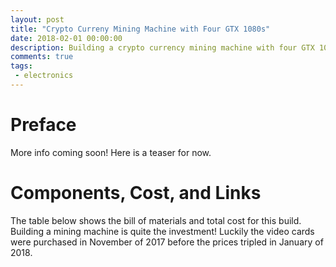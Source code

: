 ```yaml
---
layout: post
title: "Crypto Curreny Mining Machine with Four GTX 1080s"
date: 2018-02-01 00:00:00
description: Building a crypto currency mining machine with four GTX 1080s to mine Lyra2REv2 ASIC-proof currency
comments: true
tags: 
 - electronics
---
```


# Preface
More info coming soon! Here is a teaser for now.

# Components, Cost, and Links
The table below shows the bill of materials and total cost for this build. Building a mining machine is quite the investment! Luckily the video cards were purchased in November of 2017 before the prices tripled in January of 2018.

<div>
	<style>
	table {
	    border-collapse: collapse;
	    word-break: break-all;
	    width: 100%;
	}

	td, th {
	    border: 1px solid #dddddd;
	    text-align: left;
	    padding: 8px;
	}

	tr:nth-child(even) {
	    background-color: #646464;
	}
	</style>

	<table>
	  <tr>
	  	<th>Item</th>
	    <th>Part Number</th>
	    <th>Cost</th>
	  </tr>
	  <tr>
	  	<td>Four Video Cards</td>
	    <td><a href="https://www.newegg.com/Product/Product.aspx?Item=9SIA85V4RS1590&cm_re=EVGA_GeForce_GTX_1080_SC-_-9SIA85V4RS1590-_-Product" target="_blank">EVGA GeForce GTX 1080 SC</a></td>
	    <td>4x $540</td>
	  </tr>
	  <tr>
	  	<td>Computer Case</td>
	    <td><a href="https://www.rosewill.com/rosewill-rsv-l4000b-4u-rackmount-server-case-chassis-for-bitcoin-mining-machine.html" target="_blank">Rosewill RSV-L4000B Mining Case</a></td>
	    <td>$150</td>
	  </tr>
	  <tr>
	  	<td>1000W Power Supply</td>
	    <td><a href="https://www.newegg.com/Product/Product.aspx?Item=N82E16817438010&nm_mc=TEMC-RMA-Approvel&cm_mmc=TEMC-RMA-Approvel-_-Content-_-text-_-" target="_blank">EVGA 120-G2-1000-XR</a></td>
	    <td>$160</td>
	  </tr>
	  <tr>
	  	<td>PCIe Riser Cards</td>
	    <td><a href="http://a.co/h0OACrX" target="_blank">LTERIVER VER006C</a></td>
	    <td>$49</td>
	  </tr>
	  <tr>
	  	<td>Seven Cooling Fans</td>
	    <td><a href="https://www.newegg.com/Product/Product.aspx?Item=N82E16835226033" target="_blank">SilenX EFX-08-12 80mm</a></td>
	    <td>7x $9</td>
	  </tr>
	  <tr>
	  	<td>Motherboard</td>
	    <td><a href="https://www.asus.com/us/Motherboards/Z170-E/" target="_blank">ASUS Z170-E</a></td>
	    <td>$80</td>
	  </tr>
	  <tr>
	  	<td>CPU (used)</td>
	    <td><a href="https://ark.intel.com/products/90741/Intel-Celeron-Processor-G3900-2M-Cache-2_80-GHz" target="_blank">Intel Celeron G3930</a></td>
	    <td>$30</td>
	  </tr>
	  <tr>
	  	<td>Memory (used)</td>
	    <td><a href="http://www.crucial.com/usa/en/ct4g4dfs824a" target="_blank">Crucial CT4G4DFS824A</a></td>
	    <td>$30</td>
	  </tr>
	  <tr>
	  	<td>Total</td>
	    <td><a href=""></a></td>
	    <td>$2722</td>
	  </tr>
	</table>
</div>

# Build
Text

## Pictures
Here are the pictures I took during the build process.
<div>
	<a rel="gallery-build" href="{{ site.baseurl}}/images/bennett/big/1.jpg" class="swipebox" title="Before unboxing components">
	<img src="{{ site.baseurl}}/images/bennett/small/1.jpg" alt="image"></a>

	<a rel="gallery-build" href="{{ site.baseurl}}/images/bennett/big/2.jpg" class="swipebox" title="Scattered fans before installation">
	<img src="{{ site.baseurl}}/images/bennett/small/2.jpg" alt="image"></a>

	<a rel="gallery-build" href="{{ site.baseurl}}/images/bennett/big/3.jpg" class="swipebox" title="Starting to install fans on middle fan bracket">
	<img src="{{ site.baseurl}}/images/bennett/small/3.jpg" alt="image"></a>

	<a rel="gallery-build" href="{{ site.baseurl}}/images/bennett/big/4.jpg" class="swipebox" title="Motherboard back IO panel">
	<img src="{{ site.baseurl}}/images/bennett/small/4.jpg" alt="image"></a>

	<a rel="gallery-build" href="{{ site.baseurl}}/images/bennett/big/5.jpg" class="swipebox" title="Nice clean wiring on middle fan bracket">
	<img src="{{ site.baseurl}}/images/bennett/small/5.jpg" alt="image"></a>

	<a rel="gallery-build" href="{{ site.baseurl}}/images/bennett/big/6.jpg" class="swipebox" title="Middle fan bracket installed">
	<img src="{{ site.baseurl}}/images/bennett/small/6.jpg" alt="image"></a>

	<a rel="gallery-build" href="{{ site.baseurl}}/images/bennett/big/7.jpg" class="swipebox" title="Rear exhaust fans installed">
	<img src="{{ site.baseurl}}/images/bennett/small/7.jpg" alt="image"></a>

	<a rel="gallery-build" href="{{ site.baseurl}}/images/bennett/big/8.jpg" class="swipebox" title="GTX 1080 unboxing">
	<img src="{{ site.baseurl}}/images/bennett/small/8.jpg" alt="image"></a>

	<a rel="gallery-build" href="{{ site.baseurl}}/images/bennett/big/9.jpg" class="swipebox" title="Intial placement of GTX1080">
	<img src="{{ site.baseurl}}/images/bennett/small/9.jpg" alt="image"></a>

	<a rel="gallery-build" href="{{ site.baseurl}}/images/bennett/big/10.jpg" class="swipebox" title="Two GTX1080 placed">
	<img src="{{ site.baseurl}}/images/bennett/small/10.jpg" alt="image"></a>

	<a rel="gallery-build" href="{{ site.baseurl}}/images/bennett/big/11.jpg" class="swipebox" title="Power supply installed">
	<img src="{{ site.baseurl}}/images/bennett/small/11.jpg" alt="image"></a>

	<a rel="gallery-build" href="{{ site.baseurl}}/images/bennett/big/12.jpg" class="swipebox" title="CPU and memory installed">
	<img src="{{ site.baseurl}}/images/bennett/small/12.jpg" alt="image"></a>

	<a rel="gallery-build" href="{{ site.baseurl}}/images/bennett/big/13.jpg" class="swipebox" title="First riser card wired and installed">
	<img src="{{ site.baseurl}}/images/bennett/small/13.jpg" alt="image"></a>

	<a rel="gallery-build" href="{{ site.baseurl}}/images/bennett/big/14.jpg" class="swipebox" title="All wiring installed, quite a few of them!">
	<img src="{{ site.baseurl}}/images/bennett/small/14.jpg" alt="image"></a>

	<a rel="gallery-build" href="{{ site.baseurl}}/images/bennett/big/15.jpg" class="swipebox" title="SSD drive for Windows 10 OS">
	<img src="{{ site.baseurl}}/images/bennett/small/15.jpg" alt="image"></a>

	<a rel="gallery-build" href="{{ site.baseurl}}/images/bennett/big/16.jpg" class="swipebox" title="SSD drive for Windows 10 OS">
	<img src="{{ site.baseurl}}/images/bennett/small/16.jpg" alt="image"></a>

	<a rel="gallery-build" href="{{ site.baseurl}}/images/bennett/big/17.jpg" class="swipebox" title="All four GTX1080s installed">
	<img src="{{ site.baseurl}}/images/bennett/small/17.jpg" alt="image"></a>
</div>

# Windows 10 Install
Text

# BIOS Motherboard Settings
Text

# Vertcoin (VTC) Core Wallet
Text

# Vertcoin (VTC) One Click Miner
Text

# EVGA Precision XOC Monitoring
Text

# Ledger Nano S Hardware Wallet
Text




